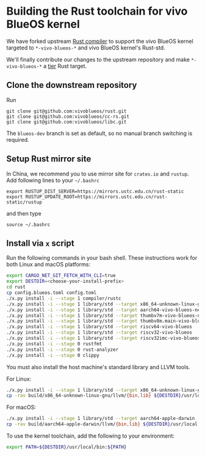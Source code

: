 # Building the Rust toolchain for vivo BlueOS kernel

We have forked upstream [Rust compiler](https://github.com/rust-lang/rust.git) to support the vivo BlueOS kernel
targeted to `*-vivo-blueos-*` and vivo BlueOS kernel's Rust-std.

We'll finally contribute our changes to the upstream repository and make `*-vivo-blueos-*`
a [tier](https://doc.rust-lang.org/rustc/target-tier-policy.html) Rust target.

## Clone the downstream repository
Run
```
git clone git@github.com:vivoblueos/rust.git
git clone git@github.com:vivoblueos/cc-rs.git
git clone git@github.com:vivoblueos/libc.git
```
The `blueos-dev` branch is set as default, so no manual branch switching is required.

## Setup Rust mirror site
In China, we recommend you to use mirror site for `crates.io` and `rustup`. Add following lines to your `~/.bashrc`
```
export RUSTUP_DIST_SERVER=https://mirrors.ustc.edu.cn/rust-static
export RUSTUP_UPDATE_ROOT=https://mirrors.ustc.edu.cn/rust-static/rustup
```
and then type
```
source ~/.bashrc
```

## Install via `x` script
Run the following commands in your bash shell. These instructions work for both Linux and macOS platforms:
```bash
export CARGO_NET_GIT_FETCH_WITH_CLI=true
export DESTDIR=<choose-your-install-prefix>
cd rust
cp config.blueos.toml config.toml
./x.py install -i --stage 1 compiler/rustc
./x.py install -i --stage 1 library/std --target x86_64-unknown-linux-gnu
./x.py install -i --stage 1 library/std --target aarch64-vivo-blueos-newlib
./x.py install -i --stage 1 library/std --target thumbv7m-vivo-blueos-newlibeabi
./x.py install -i --stage 1 library/std --target thumbv8m.main-vivo-blueos-newlibeabihf
./x.py install -i --stage 1 library/std --target riscv64-vivo-blueos
./x.py install -i --stage 1 library/std --target riscv32-vivo-blueos
./x.py install -i --stage 1 library/std --target riscv32imc-vivo-blueos
./x.py install -i --stage 0 rustfmt
./x.py install -i --stage 0 rust-analyzer
./x.py install -i --stage 0 clippy
```

You must also install the host machine's standard library and LLVM tools.

For Linux:
```bash
./x.py install -i --stage 1 library/std --target x86_64-unknown-linux-gnu
cp -rav build/x86_64-unknown-linux-gnu/llvm/{bin,lib} ${DESTDIR}/usr/local
```

For macOS:
```bash
./x.py install -i --stage 1 library/std --target aarch64-apple-darwin
cp -rav build/aarch64-apple-darwin/llvm/{bin,lib} ${DESTDIR}/usr/local
```

To use the kernel toolchain, add the following to your environment:
```bash
export PATH=${DESTDIR}/usr/local/bin:${PATH}
```
